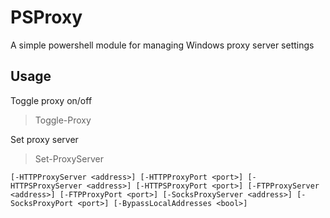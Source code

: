 # PSProxy
A simple powershell module for managing Windows proxy server settings

## Usage

Toggle proxy on/off
> Toggle-Proxy

Set proxy server
> Set-ProxyServer
```
[-HTTPProxyServer <address>] [-HTTPProxyPort <port>] [-HTTPSProxyServer <address>] [-HTTPSProxyPort <port>] [-FTPProxyServer <address>] [-FTPProxyPort <port>] [-SocksProxyServer <address>] [-SocksProxyPort <port>] [-BypassLocalAddresses <bool>]
```
